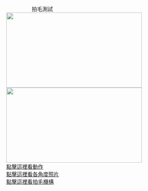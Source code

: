 <html>
　<head>
　<title>機器驗機網站測試</title>
　</head>
　<body>拍毛測試</body>
<br>
<img src="https://drive.google.com/file/d/1nSKbr2HuHTUz5ZSe8psz1yVz2nIA1WO2/view?usp=sharing" width="360" height="200"/>
<img src="https://drive.google.com/file/d/1nSNtZqdUJPvVnvqIpUavHMFfbaezXUJm/view?usp=sharing" width="360" height="200"/>
<br>
<a href="file:///https://drive.google.com/drive/folders/1LZa-uRtbBRZtSQi4i_00SC-iAIef5s0J?usp=sharing" >點擊這裡看動作</a>
<br>
<a href="C:/Users/DC101/Desktop/各角度照片">點擊這裡看各角度照片</a>
<br>
<a href="https://drive.google.com/file/d/1TN-eLLxzJgXsr6SPqo09QwDTzfo0Dxbb/view?usp=sharing">點擊這裡看拍毛機構</a>

</html>
